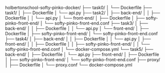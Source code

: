 holbertonschool-softy-pinko-docker/
├── task0/
│   └── Dockerfile
├── task1/
│   ├── Dockerfile
│   └── api.py
├── task2/
│   ├── back-end/
│   │   ├── Dockerfile
│   │   └── api.py
│   └── front-end/
│       ├── Dockerfile
│       ├── softy-pinko-front-end/
│       └── softy-pinko-front-end.conf
├── task3/
│   ├── back-end/
│   │   ├── Dockerfile
│   │   └── api.py
│   └── front-end/
│       ├── Dockerfile
│       ├── softy-pinko-front-end/
│       └── softy-pinko-front-end.conf
├── task4/
│   ├── back-end/
│   │   ├── Dockerfile
│   │   └── api.py
│   ├── front-end/
│   │   ├── Dockerfile
│   │   ├── softy-pinko-front-end/
│   │   └── softy-pinko-front-end.conf
│   └── docker-compose.yml
└── task5/
    ├── back-end/
    │   ├── Dockerfile
    │   └── api.py
    ├── front-end/
    │   ├── Dockerfile
    │   ├── softy-pinko-front-end/
    │   └── softy-pinko-front-end.conf
    ├── proxy/
    │   ├── Dockerfile
    │   └── proxy.conf
    └── docker-compose.yml
